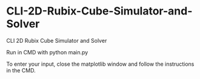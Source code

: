 # CLI-2D-Rubix-Cube-Simulator-and-Solver
CLI 2D Rubix Cube Simulator and Solver

Run in CMD with python main.py

To enter your input, close the matplotlib window and follow the instructions in the CMD.
